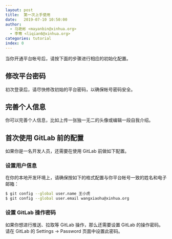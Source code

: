 ```yaml
---
layout: post
title:  第一次上手使用
date:   2019-07-10 10:50:00
author: 
  - 马艳彬 <mayanbin@xinhua.org>
  - 李骞 <liqian6@xinhua.org>
categories: tutorial
index: 0
---
```


当你开通平台帐号后，请按下面的步骤进行相应的初始化配置。

## 修改平台密码

初次登录后，请尽快修改初始的平台密码，以确保帐号密码安全。

## 完善个人信息

你可以完善个人信息，比如上传一张独一无二的头像或编辑一段自我介绍。

## 首次使用 GitLab 前的配置

如果你是一名开发人员，还需要在使用 GitLab 前做如下配置。

### 设置用户信息

在你的本地开发环境上，请确保按如下的格式配置与你平台帐号一致的姓名和电子邮箱：

```sh
$ git config --global user.name 王小虎
$ git config --global user.email wangxiaohu@xinhua.org
```

### 设置 GitLab 操作密码

如果你想进行推送、拉取等 GitLab 操作，那么还需要设置 GitLab 的操作密码。请在 GitLab 的 Settings -> Password 页面中设置此密码。

<!-- 
## 阅读使用规范

为了规范平台使用，提高开发效率，保证开发质量，请在使用平台提供的功能前阅读 [新华开发平台使用规范](criterion-of-use.html)
 -->